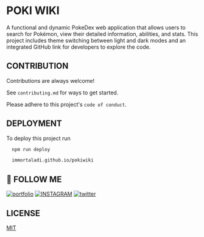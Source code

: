 
# POKI WIKI

A functional and dynamic PokeDex web application that allows users to search for Pokémon, view their detailed information, abilities, and stats. This project includes theme switching between light and dark modes and an integrated GitHub link for developers to explore the code.


## CONTRIBUTION

Contributions are always welcome!

See `contributing.md` for ways to get started.

Please adhere to this project's `code of conduct`.


## DEPLOYMENT

To deploy this project run

```bash
  npm run deploy

  immortaladi.github.io/pokiwiki
```


## 🔗 FOLLOW ME
[![portfolio](https://img.shields.io/badge/my_portfolio-000?style=for-the-badge&logo=ko-fi&logoColor=white)](https://immortaladi.github.io/immortal)
[![INSTAGRAM](https://img.shields.io/badge/instagram-0A66C2?style=for-the-badge&logo=instagram&logoColor=red)](https://www.instagram.com/proankit01)
[![twitter](https://img.shields.io/badge/twitter-1DA1F2?style=for-the-badge&logo=x&logoColor=black)](https://twitter.com/immortaladit)


## LICENSE

[MIT](https://choosealicense.com/licenses/mit/)

